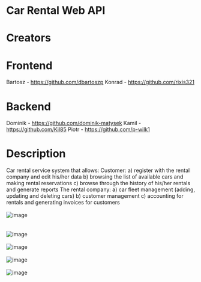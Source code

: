 # Car Rental Web API

# Creators

# Frontend
Bartosz - https://github.com/dbartoszp
Konrad - https://github.com/rixis321
# Backend
Dominik - https://github.com/dominik-matysek
Kamil - https://github.com/Kil85
Piotr - https://github.com/p-wilk1

# Description
Car rental service system that allows:
Customer:
a) register with the rental company and edit his/her data
b) browsing the list of available cars and making rental reservations
c) browse through the history of his/her rentals and generate reports
The rental company:
a) car fleet management (adding, updating and deleting cars)
b) customer management 
c) accounting for rentals and generating invoices for customers
<br/>
<br/>
![image](https://github.com/rixis321/TAB_car_rental/assets/58139675/0e0a3fee-ab3e-40c0-bef0-e3e36fbda045)
<br/>
<br/>
<br/>
![image](https://github.com/rixis321/TAB_car_rental/assets/58139675/0c5d1fb0-c1af-4cb9-a4d3-d9c3de863556)
<br/>
<br/>
![image](https://github.com/rixis321/TAB_car_rental/assets/58139675/b309802a-94d4-4776-8cb6-af4658d36dcb)
<br/>
<br/>
![image](https://github.com/rixis321/TAB_car_rental/assets/58139675/facfeb6f-0def-4d39-bf23-87cc1c675cd9)
<br/>
<br/>
![image](https://github.com/rixis321/TAB_car_rental/assets/58139675/f4b24349-592e-4cb9-862d-48e67a82f1b6)
<br/>
<br/>

